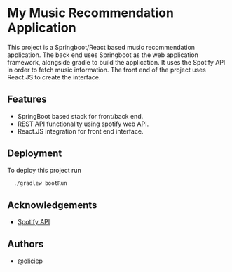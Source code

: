 
# My Music Recommendation Application

This project is a Springboot/React based music recommendation application. The back end uses Springboot as the web application framework, alongside gradle to build the application. It uses the Spotify API in order to fetch music information. The front end of the project uses React.JS to create the interface.

## Features

- SpringBoot based stack for front/back end.
- REST API functionality using spotify web API.
- React.JS integration for front end interface.


## Deployment

To deploy this project run

```bash
  ./gradlew bootRun
```


## Acknowledgements
 - [Spotify API](https://developer.spotify.com/documentation/web-api)



## Authors

- [@oliciep](https://github.com/oliciep)

